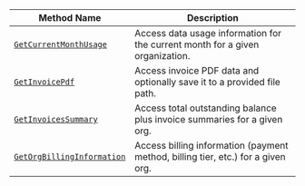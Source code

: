 <!-- prettier-ignore -->
Method Name | Description
----------- | -----------
[`GetCurrentMonthUsage`](/build/program/apis/billing-client/#getcurrentmonthusage) | Access data usage information for the current month for a given organization.
[`GetInvoicePdf`](/build/program/apis/billing-client/#getinvoicepdf) | Access invoice PDF data and optionally save it to a provided file path.
[`GetInvoicesSummary`](/build/program/apis/billing-client/#getinvoicessummary) | Access total outstanding balance plus invoice summaries for a given org.
[`GetOrgBillingInformation`](/build/program/apis/billing-client/#getorgbillinginformation) | Access billing information (payment method, billing tier, etc.) for a given org.
